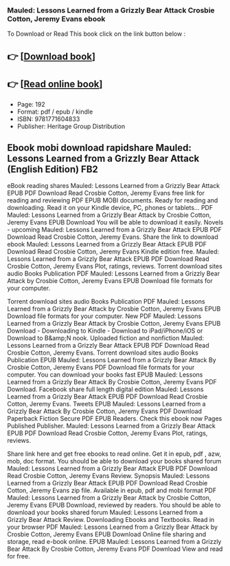 ### Mauled: Lessons Learned from a Grizzly Bear Attack Crosbie Cotton, Jeremy Evans ebook

To Download or Read This book click on the link button below :

## 👉  [**[Download book](http://get-pdfs.com/download.php?group=book&from=github.com&id=647183&lnk=1081 "Download book")**]

## 👉  [**[Read online book](http://get-pdfs.com/download.php?group=book&from=github.com&id=647183&lnk=1081 "Read online book")**]


* Page: 192
* Format: pdf / epub / kindle
* ISBN: 9781771604833
* Publisher: Heritage Group Distribution



## Ebook mobi download rapidshare Mauled: Lessons Learned from a Grizzly Bear Attack (English Edition) FB2


eBook reading shares Mauled: Lessons Learned from a Grizzly Bear Attack EPUB PDF Download Read Crosbie Cotton, Jeremy Evans free link for reading and reviewing PDF EPUB MOBI documents. Ready for reading and downloading. Read it on your Kindle device, PC, phones or tablets... PDF Mauled: Lessons Learned from a Grizzly Bear Attack by Crosbie Cotton, Jeremy Evans EPUB Download You will be able to download it easily. Novels - upcoming Mauled: Lessons Learned from a Grizzly Bear Attack EPUB PDF Download Read Crosbie Cotton, Jeremy Evans. Share the link to download ebook Mauled: Lessons Learned from a Grizzly Bear Attack EPUB PDF Download Read Crosbie Cotton, Jeremy Evans Kindle edition free. Mauled: Lessons Learned from a Grizzly Bear Attack EPUB PDF Download Read Crosbie Cotton, Jeremy Evans Plot, ratings, reviews. Torrent download sites audio Books Publication PDF Mauled: Lessons Learned from a Grizzly Bear Attack by Crosbie Cotton, Jeremy Evans EPUB Download file formats for your computer.

Torrent download sites audio Books Publication PDF Mauled: Lessons Learned from a Grizzly Bear Attack by Crosbie Cotton, Jeremy Evans EPUB Download file formats for your computer. New PDF Mauled: Lessons Learned from a Grizzly Bear Attack by Crosbie Cotton, Jeremy Evans EPUB Download - Downloading to Kindle - Download to iPad/iPhone/iOS or Download to B&amp;amp;N nook. Uploaded fiction and nonfiction Mauled: Lessons Learned from a Grizzly Bear Attack EPUB PDF Download Read Crosbie Cotton, Jeremy Evans. Torrent download sites audio Books Publication EPUB Mauled: Lessons Learned from a Grizzly Bear Attack By Crosbie Cotton, Jeremy Evans PDF Download file formats for your computer. You can download your books fast EPUB Mauled: Lessons Learned from a Grizzly Bear Attack By Crosbie Cotton, Jeremy Evans PDF Download. Facebook share full length digital edition Mauled: Lessons Learned from a Grizzly Bear Attack EPUB PDF Download Read Crosbie Cotton, Jeremy Evans. Tweets EPUB Mauled: Lessons Learned from a Grizzly Bear Attack By Crosbie Cotton, Jeremy Evans PDF Download Paperback Fiction Secure PDF EPUB Readers. Check this ebook now Pages Published Publisher. Mauled: Lessons Learned from a Grizzly Bear Attack EPUB PDF Download Read Crosbie Cotton, Jeremy Evans Plot, ratings, reviews.

Share link here and get free ebooks to read online. Get it in epub, pdf , azw, mob, doc format. You should be able to download your books shared forum Mauled: Lessons Learned from a Grizzly Bear Attack EPUB PDF Download Read Crosbie Cotton, Jeremy Evans Review. Synopsis Mauled: Lessons Learned from a Grizzly Bear Attack EPUB PDF Download Read Crosbie Cotton, Jeremy Evans zip file. Available in epub, pdf and mobi format PDF Mauled: Lessons Learned from a Grizzly Bear Attack by Crosbie Cotton, Jeremy Evans EPUB Download, reviewed by readers. You should be able to download your books shared forum Mauled: Lessons Learned from a Grizzly Bear Attack Review. Downloading Ebooks and Textbooks. Read in your browser PDF Mauled: Lessons Learned from a Grizzly Bear Attack by Crosbie Cotton, Jeremy Evans EPUB Download Online file sharing and storage, read e-book online. EPUB Mauled: Lessons Learned from a Grizzly Bear Attack By Crosbie Cotton, Jeremy Evans PDF Download View and read for free.





